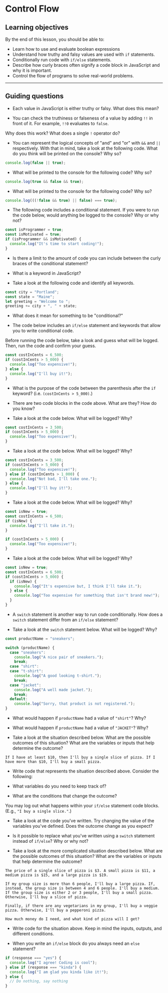 # Control Flow

## Learning objectives

By the end of this lesson, you should be able to:

- Learn how to use and evaluate boolean expressions
- Understand how truthy and falsy values are used with `if` statements.
- Conditionally run code with `if/else` statements.
- Describe how curly braces often signify a code block in JavaScript and why it is important.
- Control the flow of programs to solve real-world problems.

---

## Guiding questions

- Each value in JavaScript is either truthy or falsy. What does this mean?

- You can check the truthiness or falseness of a value by adding `!!` in front of it. For example, `!!0` evaluates to `false`.

Why does this work? What does a single `!` operator do?

- You can represent the logical concepts of "and" and "or" with `&&` and `||` respectively. With that in mind, take a look at the following code. What do you think will be printed on the console? Why so?

```js
console.log(false || true);
```

- What will be printed to the console for the following code? Why so?

```js
console.log(true && false && true);
```

- What will be printed to the console for the following code? Why so?

```js
console.log(((!false && true) || false) === true);
```

- The following code includes a conditional statement. If you were to run the code below, would anything be logged to the console? Why or why not?

```js
const isProgrammer = true;
const isMotivated = true;
if (isProgrammer && isMotivated) {
  console.log("It's time to start coding!");
}
```

- Is there a limit to the amount of code you can include between the curly braces of the conditional statement?

- What is a keyword in JavaScript?

- Take a look at the following code and identify all keywords.

```js
const city = "Portland";
const state = "Maine";
let greeting = "Welcome to ";
greeting += city + ", " + state;
```

- What does it mean for something to be "conditional?"

- The code below includes an `if/else` statement and keywords that allow you to write conditional code.

Before running the code below, take a look and guess what will be logged. Then, run the code and confirm your guess.

```js
const costInCents = 6_500;
if (costInCents > 5_000) {
  console.log("Too expensive!");
} else {
  console.log("I'll buy it!");
}
```

- What is the purpose of the code between the parenthesis after the `if` keyword? (i.e. `(costInCents > 5_000)`.)

- There are two code blocks in the code above. What are they? How do you know?

- Take a look at the code below. What will be logged? Why?

```js
const costInCents = 3_500;
if (costInCents > 5_000) {
  console.log("Too expensive!");
}
```

- Take a look at the code below. What will be logged? Why?

```js
const costInCents = 3_500;
if (costInCents > 5_000) {
  console.log("Too expensive!");
} else if (costInCents > 1_000) {
  console.log("Not bad, I'll take one.");
} else {
  console.log("I'll buy it!");
}
```

- Take a look at the code below. What will be logged? Why?

```js
const isNew = true;
const costInCents = 6_500;
if (isNew) {
  console.log("I'll take it.");
}

if (costInCents > 5_000) {
  console.log("Too expensive!");
}
```

- Take a look at the code below. What will be logged? Why?

```js
const isNew = true;
const costInCents = 6_500;
if (costInCents > 5_000) {
  if (isNew) {
    console.log("It's expensive but, I think I'll take it.");
  } else {
    console.log("Too expensive for something that isn't brand new!");
  }
}
```

- A `switch` statement is another way to run code conditionally. How does a `switch` statement differ from an `if/else` statement?

- Take a look at the `switch` statement below. What will be logged? Why?

```js
const productName = "sneakers";

switch (productName) {
  case "sneakers":
    console.log("A nice pair of sneakers.");
    break;
  case "shirt":
  case "t-shirt":
    console.log("A good looking t-shirt.");
    break;
  case "jacket":
    console.log("A well made jacket.");
    break;
  default:
    console.log("Sorry, that product is not registered.");
}
```

- What would happen if `productName` had a value of `"shirt"`? Why?

- What would happen if `productName` had a value of `"JACKET"`? Why?

- Take a look at the situation described below. What are the possible outcomes of this situation? What are the variables or inputs that help determine the outcome?

```
If I have at least $10, then I'll buy a single slice of pizza. If I have more than $10, I'll buy a small pizza.
```

- Write code that represents the situation described above. Consider the following:

- What variables do you need to keep track of?
- What are the conditions that change the outcome?

You may log out what happens within your `if/else` statement code blocks. (E.g., `"I buy a single slice."`.)

- Take a look at the code you've written. Try changing the value of the variables you've defined. Does the outcome change as you expect?

- Is it possible to replace what you've written using a `switch` statement instead of `if/else`? Why or why not?

- Take a look at the more complicated situation described below. What are the possible outcomes of this situation? What are the variables or inputs that help determine the outcome?

```
The price of a single slice of pizza is $3. A small pizza is $11, a medium pizza is $15, and a large pizza is $19.

If my group size is more than 6 people, I'll buy a large pizza. If, instead, the group size is between 4 and 6 people. I'll buy a medium. If the group size is either 2 or 3 people, I'll buy a small pizza. Otherwise, I'll buy a slice of pizza.

Finally, if there are any vegetarians in my group, I'll buy a veggie pizza. Otherwise, I'll buy a pepperoni pizza.

How much money do I need, and what kind of pizza will I get?
```

- Write code for the situation above. Keep in mind the inputs, outputs, and different conditions.

- When you write an `if/else` block do you always need an `else` statement?

```js
if (response === "yes") {
  console.log("I agree! Coding is cool");
} else if (response === "kinda") {
  console.log("I am glad you kinda like it!");
} else {
  // Do nothing, say nothing
}
```
